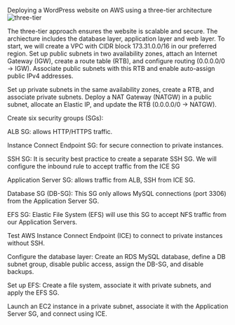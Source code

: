 Deploying a WordPress website on AWS using a three-tier architecture
![three-tier](https://github.com/user-attachments/assets/9c2d6919-7f2b-4a45-8fff-9bc4d19853e7)


The three-tier approach ensures the website is scalable and secure. The archiecture includes the database layer, application layer and web layer.
To start, we will create a VPC with CIDR block 173.31.0.0/16 in our preferred region.
Set up public subnets in two availability zones, attach an Internet Gateway (IGW), create a route table (RTB), and configure routing (0.0.0.0/0 → IGW). Associate public subnets with this RTB and enable auto-assign public IPv4 addresses.

Set up private subnets in the same availability zones, create a RTB, and associate private subnets. Deploy a NAT Gateway (NATGW) in a public subnet, allocate an Elastic IP, and update the RTB (0.0.0.0/0 → NATGW).

Create six security groups (SGs):

ALB SG: allows HTTP/HTTPS traffic.

Instance Connect Endpoint SG: for secure connection to private instances.

SSH SG: It is security best practice to create a separate SSH SG. We will configure the inbound rule to accept traffic from the ICE SG

Application Server SG: allows traffic from ALB, SSH from ICE SG.

Database SG (DB-SG): This SG only allows MySQL connections (port 3306) from the Application Server SG.

EFS SG: Elastic File System (EFS) will use this SG to accept NFS traffic from our Application Servers.

Test AWS Instance Connect Endpoint (ICE) to connect to private instances without SSH.

Configure the database layer: Create an RDS MySQL database, define a DB subnet group, disable public access, assign the DB-SG, and disable backups.

Set up EFS: Create a file system, associate it with private subnets, and apply the EFS SG.

Launch an EC2 instance in a private subnet, associate it with the Application Server SG, and connect using ICE.
